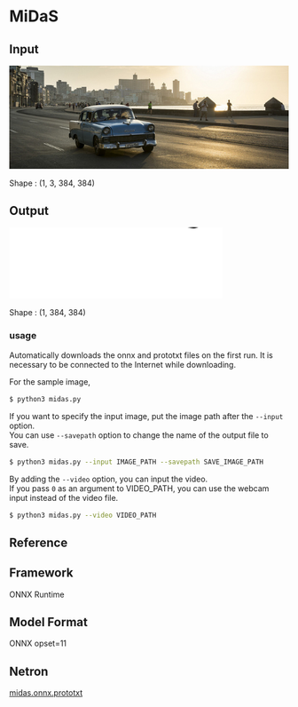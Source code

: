# MiDaS

## Input

![Input](input.jpg)

Shape : (1, 3, 384, 384)  

## Output

![Output](input_depth.png)

Shape : (1, 384, 384)  

### usage
Automatically downloads the onnx and prototxt files on the first run.
It is necessary to be connected to the Internet while downloading.

For the sample image,
``` bash
$ python3 midas.py
```

If you want to specify the input image, put the image path after the `--input` option.  
You can use `--savepath` option to change the name of the output file to save.
```bash
$ python3 midas.py --input IMAGE_PATH --savepath SAVE_IMAGE_PATH
```

By adding the `--video` option, you can input the video.   
If you pass `0` as an argument to VIDEO_PATH, you can use the webcam input instead of the video file.
```bash
$ python3 midas.py --video VIDEO_PATH
```

## Reference

## Framework

ONNX Runtime

## Model Format

ONNX opset=11

## Netron

[midas.onnx.prototxt](https://lutzroeder.github.io/netron/?url=https://storage.googleapis.com/ailia-models/mdias/midas.onnx.prototxt)
